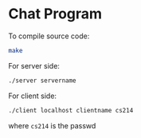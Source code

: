 # Chat Program

To compile source code:

```sh
make
```

For server side:

```sh
./server servername
```

For client side:

```sh
./client localhost clientname cs214
```

where `cs214` is the passwd
